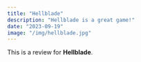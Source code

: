 ```yaml
---
title: "Hellblade"
description: "Hellblade is a great game!"
date: "2023-09-19"
image: "/img/hellblade.jpg"
---
```


This is a review for **Hellblade**.
